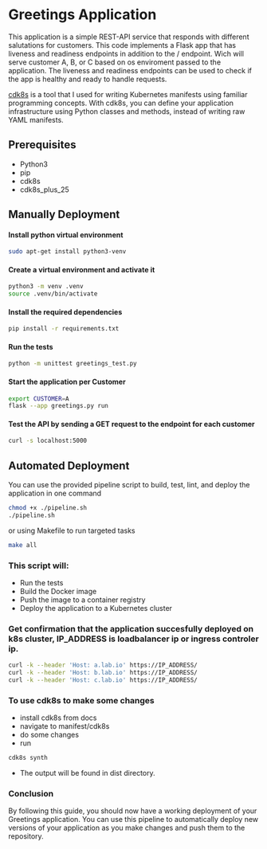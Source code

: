 # Greetings Application

This application is a simple REST-API service that responds with different salutations for customers.
This code implements a Flask app that has liveness and readiness endpoints in addition to the / endpoint. Wich will serve customer A, B, or C based on os enviroment passed to the application. The liveness and readiness endpoints can be used to check if the app is healthy and ready to handle requests.

[cdk8s](https://cdk8s.io/docs/latest/getting-started/) is a tool that I used for writing Kubernetes manifests using familiar programming concepts. With cdk8s, you can define your application infrastructure using Python classes and methods, instead of writing raw YAML manifests. 

## Prerequisites
- Python3
- pip
- cdk8s
- cdk8s_plus_25

## Manually Deployment

#### Install python virtual environment
```sh
sudo apt-get install python3-venv
```
#### Create a virtual environment and activate it
```sh
python3 -m venv .venv
source .venv/bin/activate
```
#### Install the required dependencies
```sh
pip install -r requirements.txt
```
#### Run the tests
```sh
python -m unittest greetings_test.py
```
#### Start the application per Customer
```sh
export CUSTOMER=A
flask --app greetings.py run
```
#### Test the API by sending a GET request to the endpoint for each customer
```sh
curl -s localhost:5000
```

## Automated Deployment
You can use the provided pipeline script to build, test, lint, and deploy the application in one command
```sh
chmod +x ./pipeline.sh
./pipeline.sh
```
or using Makefile to run targeted tasks 
```sh 
make all
```
### This script will:
- Run the tests
- Build the Docker image
- Push the image to a container registry
- Deploy the application to a Kubernetes cluster

### Get confirmation that the application succesfully deployed on k8s cluster, IP_ADDRESS is loadbalancer ip or ingress controler ip.
```sh
curl -k --header 'Host: a.lab.io' https://IP_ADDRESS/
curl -k --header 'Host: b.lab.io' https://IP_ADDRESS/
curl -k --header 'Host: c.lab.io' https://IP_ADDRESS/
```

### To use cdk8s to make some changes
- install cdk8s from docs
- navigate to manifest/cdk8s
- do some changes
- run
```sh
cdk8s synth
```
- The output will be found in dist directory.


### Conclusion
By following this guide, you should now have a working deployment of your Greetings application. You can use this pipeline to automatically deploy new versions of your application as you make changes and push them to the repository.
